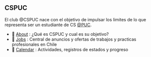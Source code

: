 ## CSPUC

El club @CSPUC nace con el objetivo de impulsar los limites de lo que representa ser un estudiante de CS [@PUC](https://www.uc.cl/).

- 🌱 [About](https://github.com/cspuc/about) :  ¿Qué es CSPUC y cual es su objetivo?
- 💼 [Jobs](https://github.com/cspuc/jobs) : Central de anuncios y ofertas de trabajos y practicas profesionales en Chile
- 📅 [Calendar](https://github.com/cspuc/calendar) : Actividades, registros de estados y progreso
